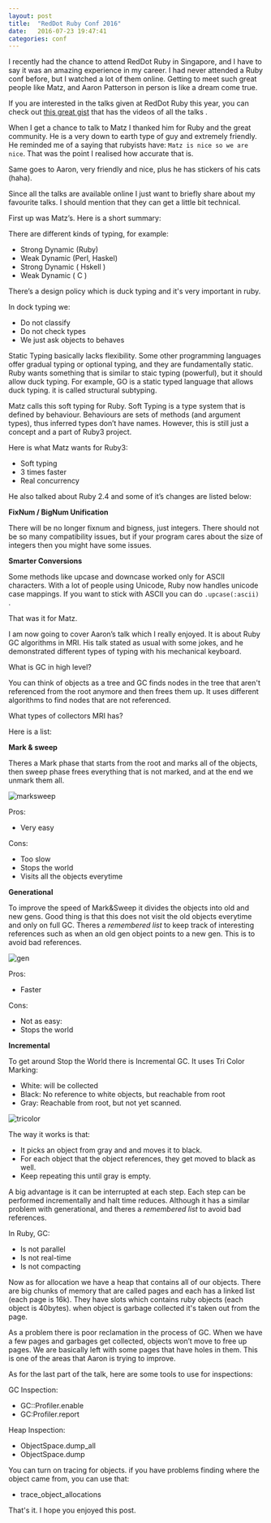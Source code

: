 ```yaml
---
layout: post
title:  "RedDot Ruby Conf 2016"
date:   2016-07-23 19:47:41
categories: conf
---
```

I recently had the chance to attend RedDot Ruby in Singapore, and I have to say it was an amazing experience in my career. I had never attended a Ruby conf before, but I watched a lot of them online. Getting to meet such great people like Matz, and Aaron Patterson in person is like a dream come true.

If you are interested in the talks given at RedDot Ruby this year, you can check out [this great gist](https://gist.github.com/cheeaun/43843c8b1c764825b9f3d63ed8f5bd78) that has the videos of all the talks .

When I get a chance to talk to Matz I thanked him for Ruby and the great community. He is a very down to earth type of guy and extremely friendly. He reminded me of a saying that rubyists have: `Matz is nice so we are nice`. That was the point I realised how accurate that is.

Same goes to Aaron, very friendly and nice, plus he has stickers of his cats (haha).

Since all the talks are available online I just want to briefly share about my favourite talks. I should mention that they can get a little bit technical.

First up was Matz’s. Here is a short summary:

There are different kinds of typing, for example:

- Strong Dynamic (Ruby)
- Weak Dynamic (Perl, Haskel)
- Strong Dynamic ( Hskell )
- Weak Dynamic ( C )

There’s a design policy which is duck typing and it's very important in ruby.

In dock typing we:

- Do not classify
- Do not check types
- We just ask objects to behaves

Static Typing basically lacks flexibility. Some other programming languages offer gradual typing or optional typing, and they are fundamentally static. Ruby wants something that is similar to staic typing (powerful), but it should allow duck typing. For example, GO is a static typed language that allows duck typing. it is called structural subtyping.

Matz calls this soft typing for Ruby.  Soft Typing is a type system that is defined by behaviour. Behaviours are sets of methods (and argument types), thus inferred types don’t have names. However, this is still just a concept and a part of Ruby3 project.

Here is what Matz wants for Ruby3:

- Soft typing
- 3 times faster
- Real concurrency

He also talked about Ruby 2.4 and some of it’s changes are listed below:

**FixNum / BigNum Unification**

There will be no longer fixnum and bigness, just integers. There should not be so many compatibility issues, but if your program cares about the size of integers then you might have some issues.

**Smarter Conversions**

Some methods like upcase and downcase worked only for ASCII characters. With a lot of people using Unicode, Ruby now handles unicode case mappings. If you want to stick with ASCII you can do  `.upcase(:ascii) `.

That was it for Matz.

I am now going to cover Aaron’s talk which I really enjoyed. It is about Ruby GC algorithms in MRI. His talk stated as usual with some jokes, and he demonstrated different types of typing with his mechanical keyboard.

What is GC in high level?

You can think of objects as a tree and GC finds nodes in the tree that aren't referenced from the root anymore and then frees them up. It uses different algorithms to find nodes that are not referenced.

What types of collectors MRI has?

Here is a list:

**Mark & sweep**

Theres a Mark phase that starts from the root and marks all of the objects, then sweep phase frees everything that is not marked, and at the end we unmark them all.

![marksweep](http://deborah-digges.github.io/images/gc.png)

Pros:

- Very easy

Cons:

- Too slow
- Stops the world
- Visits all the objects everytime

**Generational**

To improve  the speed of Mark&Sweep it divides the objects into old and new gens. Good thing is that this does not visit the old objects everytime and only on full GC. Theres a _remembered list_ to keep track of interesting references such as when an old gen object points to a new gen. This is to avoid bad references.

![gen](http://patshaughnessy.net/assets/2013/10/30/ruby-gen5.png)

Pros:

- Faster

Cons:

- Not as easy:
- Stops the world

**Incremental**

To get around Stop the World there is Incremental GC. It uses Tri Color Marking:

- White: will be collected
- Black: No reference to white objects, but reachable from root
- Gray: Reachable from root, but not yet scanned.

![tricolor](http://adamansky.bitbucket.org/slides/gc/img/gc-tricolor.png)

The way it works is that:

- It picks an object from gray and and moves it to black.
- For each object that the object references, they get moved to black as well.
- Keep repeating this until gray is empty.

A big advantage is it can be interrupted at each step. Each step can be performed incrementally and halt time reduces. Although it has a similar problem with generational, and theres a _remembered list_ to avoid bad references.

In Ruby, GC:

- Is not parallel
- Is not real-time
- Is not compacting

Now as for allocation we have a heap that contains all of our objects. There are big chunks of memory that are called pages and each has a linked list (each page is 16k). They have slots which contains ruby objects (each object is 40bytes). when object is garbage collected it's taken out from the page.

As a problem there is poor reclamation in the process of GC. When we have a few pages and garbages get collected, objects won’t move to free up pages. We are basically left with some pages that have holes in them. This is one of the areas that Aaron is trying to improve.

As for the last part of the talk, here are some tools to use for inspections:

GC Inspection:

- GC::Profiler.enable
- GC:Profiler.report

Heap Inspection:

- ObjectSpace.dump_all
- ObjectSpace.dump

You can turn on tracing for objects. if you have problems finding where the object came from, you can use that:

- trace_object_allocations

That's it. I hope you enjoyed this post.
